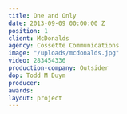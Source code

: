 ```yaml
---
title: One and Only
date: 2013-09-09 00:00:00 Z
position: 1
client: McDonalds
agency: Cossette Communications
image: "/uploads/mcdonalds.jpg"
video: 283454336
production-company: Outsider
dop: Todd M Duym
producer: 
awards: 
layout: project
---
```


